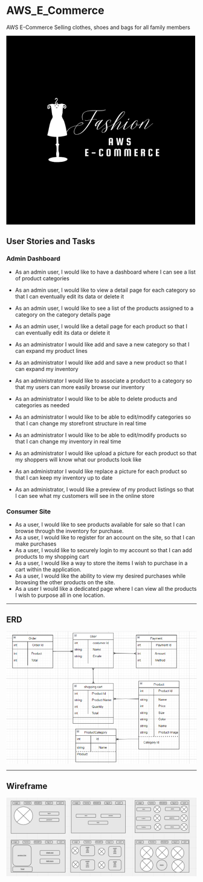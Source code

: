 # AWS_E_Commerce
AWS E-Commerce  Selling clothes, shoes and bags for all family members

![](./Assest/AWS%20E-Commerce.png)

## User Stories and Tasks

### Admin Dashboard

* As an admin user, I would like to have a dashboard where I can see a list of product categories
* As an admin user, I would like to view a detail page for each category so that I can eventually edit its data or delete it
* As an admin user, I would like to see a list of the products assigned to a category on the category details page
* As an admin user, I would like a detail page for each product so that I can eventually edit its data or delete it

* As an administrator I would like add and save a new category so that I can expand my product lines
* As an administrator I would like add and save a new product so that I can expand my inventory
* As an administrator I would like to associate a product to a category so that my users can more easily browse our inventory

* As an administrator I would like to be able to delete products and categories as needed
* As an administrator I would like to be able to edit/modify categories so that I can change my storefront structure in real time
* As an administrator I would like to be able to edit/modify products so that I can change my inventory in real time

* As an administrator I would like upload a picture for each product so that my shoppers will know what our products look like
* As an administrator I would like replace a picture for each product so that I can keep my inventory up to date
* As an administrator, I would like a preview of my product listings so that I can see what my customers will see in the online store

### Consumer Site

* As a user, I would like to see products available for sale so that I can browse through the inventory for purchase.
* As a user, I would like to register for an account on the site, so that I can make purchases
* As a user, I would like to securely login to my account so that I can add products to my shopping cart
* As a user, I would like a way to store the items I wish to purchase in a cart within the application.
* As a user, I would like the ability to view my desired purchases while browsing the other products on the site.
* As a user I would like a dedicated page where I can view all the products I wish to purpose all in one location.
---
## ERD 
![](./Assest/ERD.png)

---
## Wireframe
![](./Assest/Wireframe.png)

